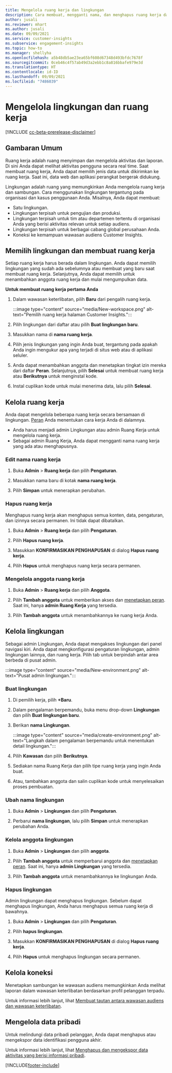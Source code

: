 ```yaml
---
title: Mengelola ruang kerja dan lingkungan
description: Cara membuat, mengganti nama, dan menghapus ruang kerja dan lingkungan.
author: jusali
ms.reviewer: mhart
ms.author: jusali
ms.date: 09/09/2021
ms.service: customer-insights
ms.subservice: engagement-insights
ms.topic: how-to
ms.manager: shellyha
ms.openlocfilehash: a5b48db5ae23ea65bf608d67348d493bfdc7678f
ms.sourcegitcommit: 0ceb46c4f57ab49d3a2ebb1c8a816bbafe979e3d
ms.translationtype: HT
ms.contentlocale: id-ID
ms.lasthandoff: 09/09/2021
ms.locfileid: "7486039"
---
```

# <a name="manage-environments-and-workspaces"></a>Mengelola lingkungan dan ruang kerja

[!INCLUDE [cc-beta-prerelease-disclaimer](includes/cc-beta-prerelease-disclaimer.md)]

## <a name="overview"></a>Gambaran Umum

Ruang kerja adalah ruang menyimpan dan mengelola aktivitas dan laporan. Di sini Anda dapat melihat aktivitas pengguna secara real time. Saat membuat ruang kerja, Anda dapat memilih jenis data untuk dikirimkan ke ruang kerja. Saat ini, data web dan aplikasi perangkat bergerak didukung.

Lingkungan adalah ruang yang memungkinkan Anda mengelola ruang kerja dan sambungan. Cara menggunakan lingkungan tergantung pada organisasi dan kasus penggunaan Anda. Misalnya, Anda dapat membuat:

-   Satu lingkungan.
-   Lingkungan terpisah untuk pengujian dan produksi.
-   Lingkungan terpisah untuk tim atau departemen tertentu di organisasi Anda yang berisi aktivitas relevan untuk setiap audiens.
-   Lingkungan terpisah untuk berbagai cabang global perusahaan Anda.
-   Koneksi ke kemampuan wawasan audiens Customer Insights.

## <a name="choose-an-environment-and-create-a-workspace"></a>Memilih lingkungan dan membuat ruang kerja 

Setiap ruang kerja harus berada dalam lingkungan. Anda dapat memilih lingkungan yang sudah ada sebelumnya atau membuat yang baru saat membuat ruang kerja. Selanjutnya, Anda dapat memilih untuk menambahkan anggota ruang kerja dan mulai mengumpulkan data.

**Untuk membuat ruang kerja pertama Anda**

1. Dalam wawasan keterlibatan, pilih **Baru** dari pengalih ruang kerja. 

   :::image type="content" source="media/New-workspace.png" alt-text="Pemilih ruang kerja halaman Customer Insights.":::

1. Pilih lingkungan dari daftar atau pilih **Buat lingkungan baru**.

1. Masukkan nama di **nama ruang kerja**. 

1. Pilih jenis lingkungan yang ingin Anda buat, tergantung pada apakah Anda ingin mengukur apa yang terjadi di situs web atau di aplikasi seluler. 

1. Anda dapat menambahkan anggota dan menetapkan tingkat izin mereka dari daftar **Peran**. Selanjutnya, pilih **Selesai** untuk membuat ruang kerja atau **Berikutnya** untuk menginstal kode. 

1. Instal cuplikan kode untuk mulai menerima data, lalu pilih **Selesai**. 

## <a name="manage-a-workspace"></a>Kelola ruang kerja

Anda dapat mengelola beberapa ruang kerja secara bersamaan di lingkungan. [Peran](user-roles.md) Anda menentukan cara kerja Anda di dalamnya. 

 - Anda harus menjadi admin Lingkungan atau admin Ruang Kerja untuk mengelola ruang kerja.
 - Sebagai admin Ruang Kerja, Anda dapat mengganti nama ruang kerja yang ada atau menghapusnya. 

### <a name="edit-a-workspace-name"></a>Edit nama ruang kerja

1. Buka **Admin** > **Ruang kerja** dan pilih **Pengaturan**.

1. Masukkan nama baru di kotak **nama ruang kerja**.

1. Pilih **Simpan** untuk menerapkan perubahan.

### <a name="delete-a-workspace"></a>Hapus ruang kerja

Menghapus ruang kerja akan menghapus semua konten, data, pengaturan, dan izinnya secara permanen. Ini tidak dapat dibatalkan.

1. Buka **Admin** > **Ruang kerja** dan pilih **Pengaturan**.

1. Pilih **Hapus ruang kerja**. 

1. Masukkan **KONFIRMASIKAN PENGHAPUSAN** di dialog **Hapus ruang kerja**. 

1. Pilih **Hapus** untuk menghapus ruang kerja secara permanen.

### <a name="manage-workspace-members"></a>Mengelola anggota ruang kerja

1. Buka **Admin** > **Ruang kerja** dan pilih **Anggota**.

1. Pilih **Tambah anggota** untuk memberikan akses dan [menetapkan peran](user-roles.md). Saat ini, hanya **admin Ruang Kerja** yang tersedia.

1. Pilih **Tambah anggota** untuk menambahkannya ke ruang kerja Anda.

## <a name="manage-an-environment"></a>Kelola lingkungan

Sebagai admin Lingkungan, Anda dapat mengakses lingkungan dari panel navigasi kiri. Anda dapat mengkonfigurasi pengaturan lingkungan, admin lingkungan lainnya, dan ruang kerja. Pilih tab untuk berpindah antar area berbeda di pusat admin.

:::image type="content" source="media/New-environment.png" alt-text="Pusat admin lingkungan.":::

### <a name="create-an-environment"></a>Buat lingkungan

1. Di pemilih kerja, pilih **+Baru**.

1. Dalam pengalaman berpemandu, buka menu drop-down **Lingkungan** dan pilih **Buat lingkungan baru**. 

1. Berikan **nama Lingkungan**.

   :::image type="content" source="media/create-environment.png" alt-text="Langkah dalam pengalaman berpemandu untuk menentukan detail lingkungan.":::

1. Pilih **Kawasan** dan pilih **Berikutnya**. 

1. Sediakan nama Ruang Kerja dan pilih tipe ruang kerja yang ingin Anda buat. 

1.  Atau, tambahkan anggota dan salin cuplikan kode untuk menyelesaikan proses pembuatan.

### <a name="rename-an-environment"></a>Ubah nama lingkungan

1. Buka **Admin** > **Lingkungan** dan pilih **Pengaturan**.

1. Perbarui **nama lingkungan**, lalu pilih **Simpan** untuk menerapkan perubahan Anda.

### <a name="manage-environment-members"></a>Kelola anggota lingkungan

1. Buka **Admin** > **Lingkungan** dan pilih **anggota**.

1. Pilih **Tambah anggota** untuk memperbarui anggota dan [menetapkan peran](user-roles.md). Saat ini, hanya **admin Lingkungan** yang tersedia.

1. Pilih **Tambah anggota** untuk menambahkannya ke lingkungan Anda.

### <a name="delete-an-environment"></a>Hapus lingkungan

Admin lingkungan dapat menghapus lingkungan. Sebelum dapat menghapus lingkungan, Anda harus menghapus semua ruang kerja di bawahnya.

1. Buka **Admin** > **Lingkungan** dan pilih **Pengaturan**.

1. Pilih **hapus lingkungan**. 

1. Masukkan **KONFIRMASIKAN PENGHAPUSAN** di dialog **Hapus ruang kerja**. 

1. Pilih **Hapus** untuk menghapus lingkungan secara permanen.

## <a name="manage-connections"></a>Kelola koneksi

Menetapkan sambungan ke wawasan audiens memungkinkan Anda melihat laporan dalam wawasan keterlibatan berdasarkan profil pelanggan terpadu. 

Untuk informasi lebih lanjut, lihat [Membuat tautan antara wawasan audiens dan wawasan keterlibatan](integrate-audience-insights-engagement-insights.md).

## <a name="manage-personal-data"></a>Mengelola data pribadi

Untuk melindungi data pribadi pelanggan, Anda dapat menghapus atau mengekspor data identifikasi pengguna akhir.

Untuk informasi lebih lanjut, lihat [Menghapus dan mengekspor data aktivitas yang berisi informasi pribadi](delete-export-personal-data.md).


[!INCLUDE[footer-include](../includes/footer-banner.md)]
